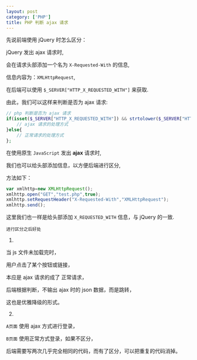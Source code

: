 ```yaml
---
layout: post
category: ['PHP']
title: PHP 判断 ajax 请求
---
```




先说前端使用 jQuery 时怎么区分：

jQuery 发出 ajax 请求时,

会在请求头部添加一个名为 `X-Requested-With` 的信息,

信息内容为：`XMLHttpRequest`,

在后端可以使用 `$_SERVER["HTTP_X_REQUESTED_WITH"]` 来获取.

由此，我们可以这样来判断是否为 ajax 请求:
```php
// php 判断是否为 ajax 请求
if(isset($_SERVER["HTTP_X_REQUESTED_WITH"]) && strtolower($_SERVER["HTTP_X_REQUESTED_WITH"])=="xmlhttprequest"){
    // ajax 请求的处理方式
}else{
    // 正常请求的处理方式
};
```

在使用原生 `JavaScript` 发出 **ajax** 请求时,

我们也可以给头部添加信息，以方便后端进行区分,

方法如下：
```js
var xmlhttp=new XMLHttpRequest();
xmlhttp.open("GET","test.php",true);
xmlhttp.setRequestHeader("X-Requested-With","XMLHttpRequest");
xmlhttp.send();
```

这里我们也一样是给头部添加 `X_REQUESTED_WITH` 信息，与 jQuery 的一致.

`进行区分之后好处`

1.

当 js 文件未加载完时，

用户点击了某个按钮或链接，

本应是 ajax 请求的成了 正常请求，

后端根据判断，不输出 ajax 时的 json 数据，而是跳转，

这也是优雅降级的形式。

2.

`A页面` 使用 ajax 方式进行登录，

`B页面` 使用正常方式登录，如果不区分，

后端需要写两次几乎完全相同的代码，而有了区分，可以把重复的代码消掉。
